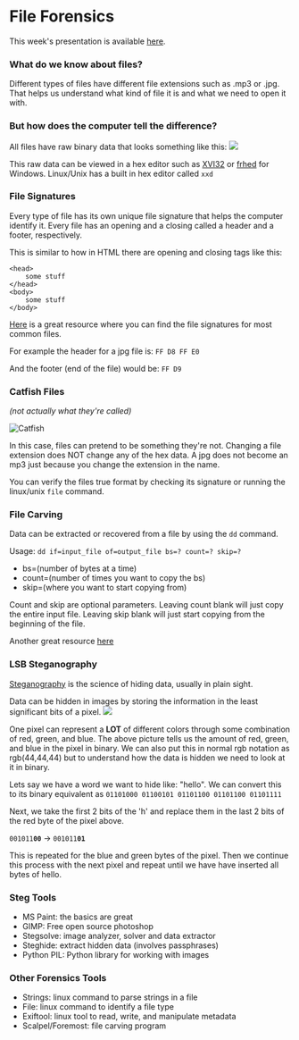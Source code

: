 # File Forensics

This week's presentation is available [here](https://goo.gl/rwUSWy).

### What do we know about files?

Different types of files have different file extensions such as .mp3 or .jpg.
That helps us understand what kind of file it is and what we need to open it with.

### But how does the computer tell the difference?
All files have raw binary data that looks something like this:
![](http://tierradatarecovery.co.uk/wp-content/uploads/2013/05/pic1.jpg)

This raw data can be viewed in a hex editor such as [XVI32](http://www.chmaas.handshake.de/delphi/freeware/xvi32/xvi32.htm) or [frhed](http://frhed.sourceforge.net/en/) for Windows. Linux/Unix has a built in hex editor called ```xxd```

  
### File Signatures

Every type of file has its own unique file signature that helps the computer identify it. Every file has an opening and a closing called a header and a footer, respectively.

This is similar to how in HTML there are opening and closing tags like this:

<html>

    <head>
        some stuff
    </head>
    <body>
        some stuff
    </body>

</html>

[Here](http://www.garykessler.net/library/file_sigs.html) is a great resource where you can find the file signatures for most common files.

For example the header for a jpg file is: ```FF D8 FF E0```

And the footer (end of the file) would be: ```FF D9```


### Catfish Files
*(not actually what they're called)*


![Catfish](http://mtvasia-com.mtvnimages.com/mtvasia-shows/catfish-meaning.jpg)

In this case, files can pretend to be something they're not. Changing a file extension does NOT change any of the hex data. A jpg does not become an mp3 just because you change the extension in the name.

You can verify the files true format by checking its signature or running the linux/unix `file` command.

### File Carving

Data can be extracted or recovered from a file by using the ```dd``` command.

Usage: `dd if=input_file of=output_file bs=? count=? skip=?`

- bs=(number of bytes at a time) 
- count=(number of times you want to copy the bs) 
- skip=(where you want to start copying from)

Count and skip are optional parameters. Leaving count blank will just copy the entire input file. Leaving skip blank will just start copying from the beginning of the file.

Another great resource [here](http://dirtbags.net/ctf/tutorial/carving.html)

### LSB Steganography

[Steganography](http://www.garykessler.net/library/steganography.html) is the science of hiding data, usually in plain sight.
  
Data can be hidden in images by storing the information in the least significant bits of a pixel.
![](https://www.ethicalhacker.net/i/features/books/terrornet/terror4.jpg)

One pixel can represent a **LOT** of different colors through some combination of red, green, and blue. The above picture tells us the amount of red, green, and blue in the pixel in binary. We can also put this in normal rgb notation as rgb(44,44,44) but to understand how the data is hidden we need to look at it in binary.

Lets say we have a word we want to hide like: "hello".
We can convert this to its binary equivalent as
```01101000 01100101 01101100 01101100 01101111```

Next, we take the first 2 bits of the 'h' and replace them in the last 2 bits of the red byte of the pixel above.

<code>001011<b>00</b></code> -> <code>001011<b>01</b></code>

This is repeated for the blue and green bytes of the pixel. Then we continue this process with the next pixel and repeat until we have have inserted all bytes of hello.

### Steg Tools

  - MS Paint: the basics are great
  - GIMP: Free open source photoshop
  - Stegsolve: image analyzer, solver and data extractor
  - Steghide: extract hidden data (involves passphrases)
  - Python PIL: Python library for working with images
  
### Other Forensics Tools

  - Strings: linux command to parse strings in a file
  - File: linux command to identify a file type
  - Exiftool: linux tool to read, write, and manipulate metadata
  - Scalpel/Foremost: file carving program


  
